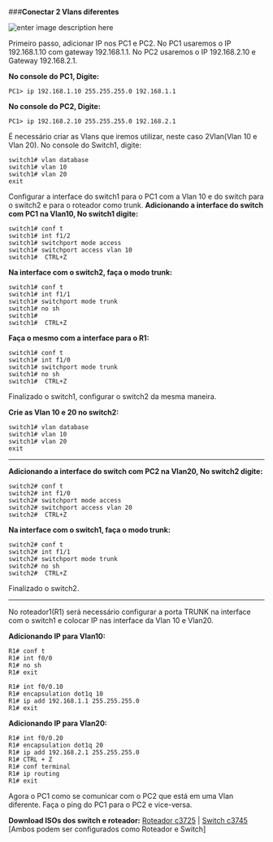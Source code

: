 ###**Conectar 2 Vlans diferentes**

![enter image description here](https://uploaddeimagens.com.br/images/001/139/510/original/vLAN01.png?1508336657)

Primeiro passo, adicionar IP nos PC1 e PC2. No PC1 usaremos o IP 192.168.1.10 com gateway 192.168.1.1. No PC2 usaremos o IP 192.168.2.10 e Gateway 192.168.2.1.

**No console do PC1, Digite:**

    PC1> ip 192.168.1.10 255.255.255.0 192.168.1.1

**No console do PC2, Digite:**

    PC1> ip 192.168.2.10 255.255.255.0 192.168.2.1

É necessário criar as Vlans que iremos utilizar, neste caso 2Vlan(Vlan 10 e Vlan 20).
No console do Switch1, digite:

    switch1# vlan database
    switch1# vlan 10
    switch1# vlan 20
    exit

Configurar a interface do switch1 para o PC1 com a Vlan 10 e do switch para o switch2 e para o roteador como trunk.
**Adicionando a interface do switch com PC1 na Vlan10, No switch1 digite:**

    switch1# conf t
    switch1# int f1/2
    switch1# switchport mode access
    switch1# switchport access vlan 10
    switch1#  CTRL+Z

**Na interface com o switch2, faça o modo trunk:**

    switch1# conf t
    switch1# int f1/1
    switch1# switchport mode trunk
    switch1# no sh
    switch1# 
    switch1#  CTRL+Z

**Faça o mesmo com a interface para o R1:**

    switch1# conf t
    switch1# int f1/0
    switch1# switchport mode trunk
    switch1# no sh
    switch1#  CTRL+Z

Finalizado o switch1, configurar o switch2 da mesma maneira.

**Crie as Vlan 10 e 20 no switch2:**

    switch1# vlan database
    switch1# vlan 10
    switch1# vlan 20
    exit


----------


**Adicionando a interface do switch com PC2 na Vlan20, No switch2 digite:**

    switch2# conf t
    switch2# int f1/0
    switch2# switchport mode access
    switch2# switchport access vlan 20
    switch2#  CTRL+Z

**Na interface com o switch1, faça o modo trunk:**

    switch2# conf t
    switch2# int f1/1
    switch2# switchport mode trunk
    switch2# no sh
    switch2#  CTRL+Z

Finalizado o switch2.


----------


No roteador1(R1) será necessário configurar a porta TRUNK na interface com o switch1 e colocar IP nas interface da Vlan 10 e Vlan20.

**Adicionando IP para Vlan10:**

    R1# conf t
    R1# int f0/0
    R1# no sh
    R1# exit

    R1# int f0/0.10
    R1# encapsulation dot1q 10
    R1# ip add 192.168.1.1 255.255.255.0
    R1# exit

**Adicionando IP para Vlan20:**

    R1# int f0/0.20
    R1# encapsulation dot1q 20
    R1# ip add 192.168.2.1 255.255.255.0
    R1# CTRL + Z
    R1# conf terminal
    R1# ip routing
    R1# exit

Agora o PC1 como se comunicar com o PC2 que está em uma Vlan diferente.
Faça o ping do PC1 para o PC2 e vice-versa.

**Download ISOs dos switch e roteador:** [Roteador c3725](http://www.mediafire.com/file/f57mccrqfdpeiin/c3725-adventerprisek9-mz124-15.bin) | [Switch c3745](http://www.mediafire.com/file/p9m86m044yncsmm/c3745-advipservicesk9-mz.124-25d.bin)
[Ambos podem ser configurados como Roteador e Switch]
